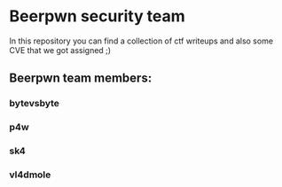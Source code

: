 # Beerpwn security team

In this repository you can find a collection of ctf writeups and also some CVE that we got assigned ;)

## Beerpwn team members:

### bytevsbyte
### p4w
### sk4
### vl4dmole
